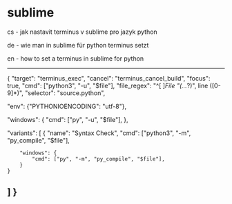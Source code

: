 # sublime
cs - jak nastavit terminus v sublime pro jazyk python

de - wie man in sublime für python terminus setzt

en - how to set a terminus in sublime for python

-----------------------------------------------------------------------
{
"target": "terminus_exec",
"cancel": "terminus_cancel_build",
"focus": true,
"cmd": ["python3", "-u", "$file"],
"file_regex": "^[ ]*File \"(...*?)\", line ([0-9]*)",
"selector": "source.python",

"env": {"PYTHONIOENCODING": "utf-8"},

"windows": {
    "cmd": ["py", "-u", "$file"],
},

"variants":
[
    {
        "name": "Syntax Check",
        "cmd": ["python3", "-m", "py_compile", "$file"],

        "windows": {
            "cmd": ["py", "-m", "py_compile", "$file"],
        }
    }
]
}
-----------------------------------------------------------------------
